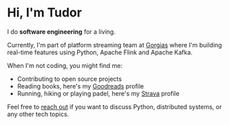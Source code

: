 # Hi, I'm Tudor

I do **software engineering** for a living.

Currently, I'm part of platform streaming team at [Gorgias](https://gorgias.com/) where I'm building real-time features using Python, Apache Flink and Apache Kafka.

When I'm not coding, you might find me:
- Contributing to open source projects
- Reading books, here's my [Goodreads](https://www.goodreads.com/user/show/52045481-tudor-plugaru) profile
- Running, hiking or playing padel, here's my [Strava](https://www.strava.com/athletes/80622861) profile

Feel free to [reach out](mailto:tudor@plugaru.me) if you want to discuss Python, distributed systems, or any other tech topics.
